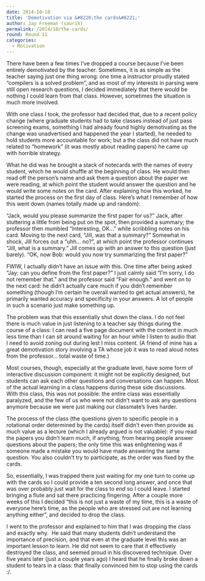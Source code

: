```yaml
---
date: 2014-10-18
title: 'Demotivation via &#8220;the cards&#8221;'
author: Jay Freeman (saurik)
permalink: /2014/10/the-cards/
round: Round 11
categories:
  - Motivation
---
```

There have been a few times I&#8217;ve dropped a course because I&#8217;ve been entirely demotivated by the teacher. Sometimes, it is as simple as the teacher saying just one thing wrong: one time a instructor proudly stated &#8220;compilers is a solved problem&#8221;, and as most of my interests in parsing were still open research questions, I decided immediately that there would be nothing I could learn from that class. However, sometimes the situation is much more involved.

With one class I took, the professor had decided that, due to a recent policy change (where graduate students had to take classes instead of just pass screening exams, something I had already found highly demotivating as the change was unadvertised and happened the year I started), he needed to hold students more accountable for work; but a the class did not have much related to &#8220;homework&#8221; (it was mostly about reading papers) he came up with horrible strategy.

What he did was he brought a stack of notecards with the names of every student, which he would shuffle at the beginning of class. He would then read off the person&#8217;s name and ask them a question about the paper we were reading, at which point the student would answer the question and he would write some notes on the card. After explaining how this worked, he started the process on the first day of class. Here&#8217;s what I remember of how this went down (names totally made up and random):

&#8220;Jack, would you please summarize the first paper for us?&#8221; Jack, after stuttering a little from being put on the spot, then provided a summary; the professor then mumbled &#8220;Interesting, OK&#8230;&#8221; while scribbling notes on his card. Moving to the next card, &#8220;Jill, was that a summary?&#8221; Somewhat in shock, Jill forces out a &#8220;uhh&#8230; no?&#8221;, at which point the professor continues &#8220;Jill, what is a summary.&#8221; Jill comes up with an answer to this question (just barely). &#8220;OK, now Bob: would you now try summarizing the first paper?&#8221;

FWIW, I actually didn&#8217;t have an issue with this. One time after being asked &#8220;Jay: can you define <hard word> from the first paper?&#8221; I just calmly said &#8220;I&#8217;m sorry, I do not remember that.&#8221; and the professor said &#8220;Fair enough.&#8221; and went on to the next card: he didn&#8217;t actually care much if you didn&#8217;t remember something (though I&#8217;m certain he overall wanted to get actual answers), he primarily wanted accuracy and specificity in your answers. A lot of people in such a scenario just make something up.

The problem was that this essentially shut down the class. I do not feel there is much value in just listening to a teacher say things during the course of a class: I can read a five page document with the content in much less time than I can sit around waiting for an hour while I listen to audio that I need to avoid zoning out during lest I miss content. (A friend of mine has a great demotivation story involving a TA whose job it was to read aloud notes from the professor&#8230; total waste of time.)

Most courses, though, especially at the graduate level, have some form of interactive discussion component: it might not be explicitly designed, but students can ask each other questions and conversations can happen. Most of the actual learning in a class happens during these side discussions. With this class, this was not possible: the entire class was essentially paralyzed, and the few of us who were not didn&#8217;t want to ask any questions anymore because we were just making our classmate&#8217;s lives harder.

The process of the class (the questions given to specific people in a rotational order determined by the cards) itself didn&#8217;t even then provide as much value as a lecture (which I already argued is not valuable): if you read the papers you didn&#8217;t learn much, if anything, from hearing people answer questions about the papers; the only time this was enlightening was if someone made a mistake you would have made answering the same question. You also couldn&#8217;t try to participate, as the order was fixed by the cards.

So, essentially, I was trapped there just waiting for my one turn to come up with the cards so I could provide a ten second long answer, and once that was over probably just wait for the class to end so I could leave. I started bringing a flute and sat there practicing fingering. After a couple more weeks of this I decided &#8220;this is not just a waste of my time, this is a waste of everyone here&#8217;s time, as the people who are stressed out are not learning anything either&#8221;, and decided to drop the class.

I went to the professor and explained to him that I was dropping the class and exactly why.  He said that many students didn&#8217;t understand the importance of precision, and that even at the graduate level this was an important lesson to learn. He did not seem to care that it effectively destroyed the class, and seemed proud in his discovered technique. Over five years later (just a couple years ago) I heard that he finally broke down a student to tears in a class: that finally convinced him to stop using the cards :/.
